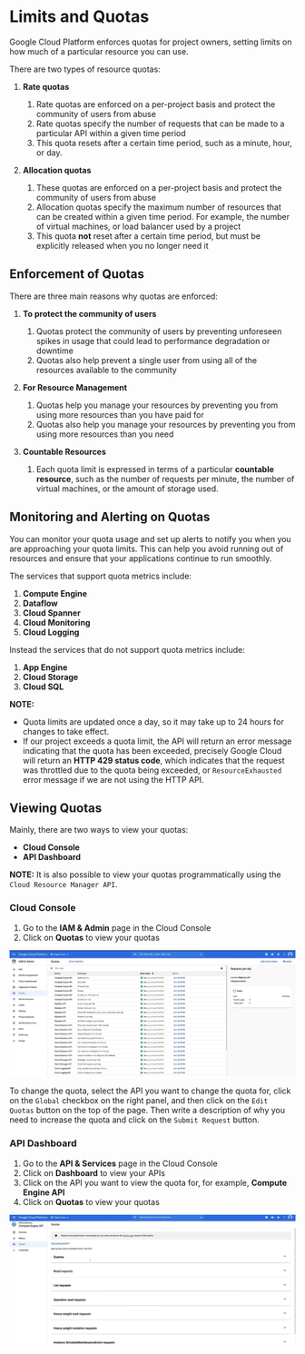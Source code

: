# Limits and Quotas

Google Cloud Platform enforces quotas for project owners, setting limits on how much of a particular resource you can use.

There are two types of resource quotas:

1. **Rate quotas**
   1. Rate quotas are enforced on a per-project basis and protect the community of users from abuse
   2. Rate quotas specify the number of requests that can be made to a particular API within a given time period
   3. This quota resets after a certain time period, such as a minute, hour, or day.

2. **Allocation quotas**
   1. These quotas are enforced on a per-project basis and protect the community of users from abuse 
   2. Allocation quotas specify the maximum number of resources that can be created within a given time period. For example, the number of virtual machines, or load balancer used by a project
   3. This quota **not** reset after a certain time period, but must be explicitly released when you no longer need it

## Enforcement of Quotas

There are three main reasons why quotas are enforced:

1. **To protect the community of users**
   1. Quotas protect the community of users by preventing unforeseen spikes in usage that could lead to performance degradation or downtime
   2. Quotas also help prevent a single user from using all of the resources available to the community

2. **For Resource Management**
   1. Quotas help you manage your resources by preventing you from using more resources than you have paid for
   2. Quotas also help you manage your resources by preventing you from using more resources than you need

3. **Countable Resources**
   1. Each quota limit is expressed in terms of a particular **countable resource**, such as the number of requests per minute, the number of virtual machines, or the amount of storage used.

## Monitoring and Alerting on Quotas

You can monitor your quota usage and set up alerts to notify you when you are approaching your quota limits. This can help you avoid running out of resources and ensure that your applications continue to run smoothly.

The services that support quota metrics include:

1. **Compute Engine**
2. **Dataflow**
3. **Cloud Spanner**
4. **Cloud Monitoring**
5. **Cloud Logging**

Instead the services that do not support quota metrics include:

1. **App Engine**
2. **Cloud Storage**
3. **Cloud SQL**

**NOTE:**

- Quota limits are updated once a day, so it may take up to 24 hours for changes to take effect.
- If our project exceeds a quota limit, the API will return an error message indicating that the quota has been exceeded, precisely Google Cloud will return an **HTTP 429 status code**, which indicates that the request was throttled due to the quota being exceeded, or `ResourceExhausted` error message if we are not using the HTTP API.

## Viewing Quotas

Mainly, there are two ways to view your quotas:

- **Cloud Console**
- **API Dashboard**

**NOTE:** It is also possible to view your quotas programmatically using the `Cloud Resource Manager API`.

### Cloud Console

1. Go to the **IAM & Admin** page in the Cloud Console
2. Click on **Quotas** to view your quotas

![Console Quotas](images/10_Limits_and_Quotas_01.png)

To change the quota, select the API you want to change the quota for, click on the `Global` checkbox on the right panel, and then click on the `Edit Quotas` button on the top of the page. Then write a description of why you need to increase the quota and click on the `Submit Request` button.

### API Dashboard

1. Go to the **API & Services** page in the Cloud Console
2. Click on **Dashboard** to view your APIs
3. Click on the API you want to view the quota for, for example, **Compute Engine API**
4. Click on **Quotas** to view your quotas

![Dashboard Quotas](images/10_Limits_and_Quotas_02.png)